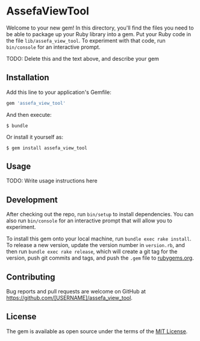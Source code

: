 # AssefaViewTool

Welcome to your new gem! In this directory, you'll find the files you need to be able to package up your Ruby library into a gem. Put your Ruby code in the file `lib/assefa_view_tool`. To experiment with that code, run `bin/console` for an interactive prompt.

TODO: Delete this and the text above, and describe your gem

## Installation

Add this line to your application's Gemfile:

```ruby
gem 'assefa_view_tool'
```

And then execute:

    $ bundle

Or install it yourself as:

    $ gem install assefa_view_tool

## Usage

TODO: Write usage instructions here

## Development

After checking out the repo, run `bin/setup` to install dependencies. You can also run `bin/console` for an interactive prompt that will allow you to experiment.

To install this gem onto your local machine, run `bundle exec rake install`. To release a new version, update the version number in `version.rb`, and then run `bundle exec rake release`, which will create a git tag for the version, push git commits and tags, and push the `.gem` file to [rubygems.org](https://rubygems.org).

## Contributing

Bug reports and pull requests are welcome on GitHub at https://github.com/[USERNAME]/assefa_view_tool.


## License

The gem is available as open source under the terms of the [MIT License](http://opensource.org/licenses/MIT).

